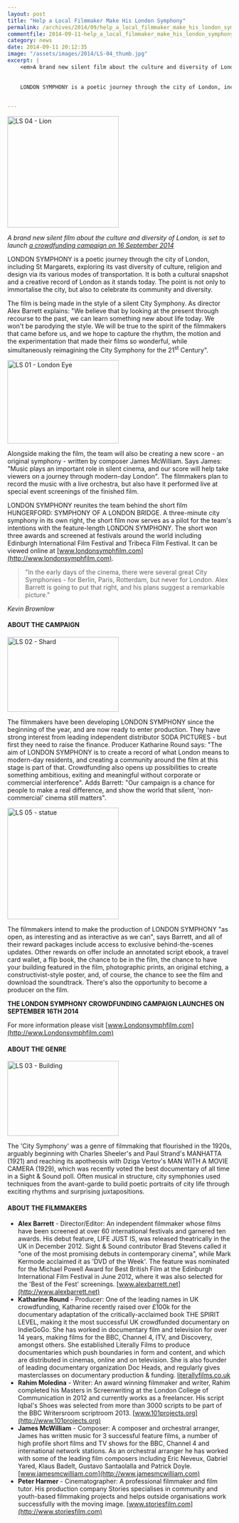 ```yaml
---
layout: post
title: "Help a Local Filmmaker Make His London Symphony"
permalink: /archives/2014/09/help_a_local_filmmaker_make_his_london_symphony.html
commentfile: 2014-09-11-help_a_local_filmmaker_make_his_london_symphony
category: news
date: 2014-09-11 20:12:35
image: "/assets/images/2014/LS-04_thumb.jpg"
excerpt: |
    <em>A brand new silent film about the culture and diversity of London, is set to launch <a href="http://www.Londonsymphfilm.com/</em>">a crowdfunding campaign on 16 September  2014</a>
    
    
    LONDON SYMPHONY is a poetic journey through the city of London, including St Maragets, exploring its vast diversity of culture, religion and design via its various modes of transportation. It is both a cultural snapshot and a creative record of London as it stands today. The point is not only to immortalise the city, but also to celebrate its community and diversity.
    

---
```


<a href="/assets/images/2014/LS-04.jpg" title="See larger version of - LS 04 - Lion"><img src="/assets/images/2014/LS-04_thumb.jpg" width="250" height="250" alt="LS 04 - Lion" class="photo right" /></a>

<em>A brand new silent film about the culture and diversity of London, is set to launch [a crowdfunding campaign on 16 September 2014](http://www.Londonsymphfilm.com/)</em>

LONDON SYMPHONY is a poetic journey through the city of London, including St Margarets, exploring its vast diversity of culture, religion and design via its various modes of transportation. It is both a cultural snapshot and a creative record of London as it stands today. The point is not only to immortalise the city, but also to celebrate its community and diversity.

The film is being made in the style of a silent City Symphony. As director Alex Barrett explains: "We believe that by looking at the present through recourse to the past, we can learn something new about life today. We won't be parodying the style. We will be true to the spirit of the filmmakers that came before us, and we hope to capture the rhythm, the motion and the experimentation that made their films so wonderful, while simultaneously reimagining the City Symphony for the 21<sup>st</sup> Century".

<a href="/assets/images/2014/LS-01.jpg" title="See larger version of - LS 01 - London Eye"><img src="/assets/images/2014/LS-01_thumb.jpg" width="250" height="187" alt="LS 01 - London Eye" class="photo right" /></a>

Alongside making the film, the team will also be creating a new score - an original symphony - written by composer James McWilliam. Says James: "Music plays an important role in silent cinema, and our score will help take viewers on a journey through modern-day London". The filmmakers plan to record the music with a live orchestra, but also have it performed live at special event screenings of the finished film.

LONDON SYMPHONY reunites the team behind the short film HUNGERFORD: SYMPHONY OF A LONDON BRIDGE. A three-minute city symphony in its own right, the short film now serves as a pilot for the team's intentions with the feature-length LONDON SYMPHONY. The short won three awards and screened at festivals around the world including Edinburgh International Film Festival and Tribeca Film Festival. It can be viewed online at [www.londonsymphfilm.com](http://www.londonsymphfilm.com).

> "In the early days of the cinema, there were several great City Symphonies - for Berlin, Paris, Rotterdam, but never for London. Alex Barrett is going to put that right, and his plans suggest a remarkable picture."

<cite>Kevin Brownlow</cite>

#### ABOUT THE CAMPAIGN

<a href="/assets/images/2014/LS-02.JPG" title="See larger version of - LS 02 - Shard"><img src="/assets/images/2014/LS-02_thumb.JPG" width="250" height="168" alt="LS 02 - Shard" class="photo right" /></a>

The filmmakers have been developing LONDON SYMPHONY since the beginning of the year, and are now ready to enter production. They have strong interest from leading independent distributor SODA PICTURES - but first they need to raise the finance. Producer Katharine Round says: "The aim of LONDON SYMPHONY is to create a record of what London means to modern-day residents, and creating a community around the film at this stage is part of that. Crowdfunding also opens up possibilities to create something ambitious, exiting and meaningful without corporate or commercial interference". Adds Barrett: "Our campaign is a chance for people to make a real difference, and show the world that silent, 'non-commercial' cinema still matters".

<a href="/assets/images/2014/LS-05.jpg" title="See larger version of - LS 05 - statue"><img src="/assets/images/2014/LS-05_thumb.jpg" width="250" height="250" alt="LS 05 - statue" class="photo right" /></a>

The filmmakers intend to make the production of LONDON SYMPHONY "as open, as interesting and as interactive as we can", says Barrett, and all of their reward packages include access to exclusive behind-the-scenes updates. Other rewards on offer include an annotated script ebook, a travel card wallet, a flip book, the chance to be in the film, the chance to have your building featured in the film, photographic prints, an original etching, a constructivist-style poster, and, of course, the chance to see the film and download the soundtrack. There's also the opportunity to become a producer on the film.

**THE LONDON SYMPHONY CROWDFUNDING CAMPAIGN LAUNCHES ON SEPTEMBER 16TH 2014**

For more information please visit [www.Londonsymphfilm.com](http://www.Londonsymphfilm.com)

#### ABOUT THE GENRE

<a href="/assets/images/2014/LS-03.jpg" title="See larger version of - LS 03 - Building"><img src="/assets/images/2014/LS-03_thumb.jpg" width="250" height="168" alt="LS 03 - Building" class="photo right" /></a>

The 'City Symphony' was a genre of filmmaking that flourished in the 1920s, arguably beginning with Charles Sheeler's and Paul Strand's MANHATTA (1921) and reaching its apotheosis with Dziga Vertov's MAN WITH A MOVIE CAMERA (1929), which was recently voted the best documentary of all time in a Sight & Sound poll. Often musical in structure, city symphonies used techniques from the avant-garde to build poetic portraits of city life through exciting rhythms and surprising juxtapositions.

#### ABOUT THE FILMMAKERS

-   **Alex Barrett** - Director/Editor: An independent filmmaker whose films have been screened at over 60 international festivals and garnered ten awards. His debut feature, LIFE JUST IS, was released theatrically in the UK in December 2012. Sight & Sound contributor Brad Stevens called it "one of the most promising debuts in contemporary cinema", while Mark Kermode acclaimed it as 'DVD of the Week'. The feature was nominated for the Michael Powell Award for Best British Film at the Edinburgh International Film Festival in June 2012, where it was also selected for the 'Best of the Fest' screenings. [www.alexbarrett.net](http://www.alexbarrett.net)
-   **Katharine Round** - Producer: One of the leading names in UK crowdfunding, Katharine recently raised over £100k for the documentary adaptation of the critically-acclaimed book THE SPIRIT LEVEL, making it the most successful UK crowdfunded documentary on IndieGoGo. She has worked in documentary film and television for over 14 years, making films for the BBC, Channel 4, ITV, and Discovery, amongst others. She established Literally Films to produce documentaries which push boundaries in form and content, and which are distributed in cinemas, online and on television. She is also founder of leading documentary organization Doc Heads, and regularly gives masterclasses on documentary production & funding. [literallyfilms.co.uk](http://literallyfilms.co.uk)
-   **Rahim Moledina** - Writer: An award winning filmmaker and writer, Rahim completed his Masters in Screenwriting at the London College of Communication in 2012 and currently works as a freelancer. His script Iqbal's Shoes was selected from more than 3000 scripts to be part of the BBC Writersroom scriptroom 2013. [www.101projects.org](http://www.101projects.org)
-   **James McWilliam** - Composer: A composer and orchestral arranger, James has written music for 3 successful feature films, a number of high profile short films and TV shows for the BBC, Channel 4 and international network stations. As an orchestral arranger he has worked with some of the leading film composers including Eric Neveux, Gabriel Yared, Klaus Badelt, Gustavo Santaolalla and Patrick Doyle. [www.jamesmcwilliam.com](http://www.jamesmcwilliam.com)
-   **Peter Harmer** - Cinematographer: A professional filmmaker and film tutor. His production company Stories specialises in community and youth-based filmmaking projects and helps outside organisations work successfully with the moving image. [www.storiesfilm.com](http://www.storiesfilm.com)
